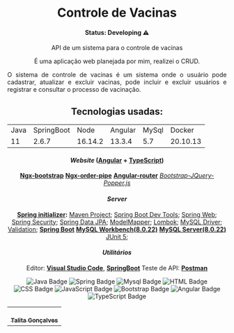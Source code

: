 
<h1 align="center">Controle de Vacinas</h1>

<h4 align="center">Status: Developing ⚠️</h4>

<p align="center">API de um sistema para o controle de vacinas</p>

<div align="center">
É uma aplicação web planejada por mim, realizei o CRUD.

<p align="justify">O sistema de controle de vacinas é um sistema onde o usuário pode cadastrar, atualizar e excluir vacinas, pode incluir e excluir usuários e registrar e consultar o processo de vacinação.</p>
</div>

<div align="center">

## Tecnologias usadas:


<table>
  <tr>
    <td>Java</td>
    <td>SpringBoot</td>
    <td>Node</td>
    <td>Angular</td>
    <td>MySql</td>
    <td>Docker</td>
  </tr>
  <tr>
    <td>11</td>
    <td>2.6.7</td>
    <td>16.14.2</td>
    <td>13.3.4</td>
    <td>5.7</td>
    <td>20.10.13</td>
  </tr>
</table>

#### *Website*  ([Angular](https://angular.io/)  +  [TypeScript](https://www.typescriptlang.org/))

   **[Ngx-bootstrap](https://valor-software.com/ngx-bootstrap/#/)**
   **[Ngx-order-pipe](https://www.npmjs.com/package/ngx-order-pipe)**
   **[Angular-router](https://angular.io/api/router)**
   *[Bootstrap-JQuery-Popper.js]()*


#### *Server*  

 **[Spring initializer](https://start.spring.io/):**
  [Maven Project](https://www.baeldung.com/spring-with-maven);
  [Spring Boot Dev Tools](https://docs.spring.io/spring-boot/docs/1.5.16.RELEASE/reference/html/using-boot-devtools.html);
  [Spring Web](https://spring.io/guides/gs/spring-boot/);
  [Spring Security](https://spring.io/projects/spring-security#overview);
  [Spring Data JPA](https://docs.spring.io/spring-data/jpa/docs/current/reference/html/#reference);
  [ModelMapper](http://modelmapper.org/);
  [Lombok](https://projectlombok.org/download);
  [MySQL Driver](https://www.baeldung.com/java-connect-mysql);
  [Validation](https://www.baeldung.com/spring-boot-bean-validation);
   **[Spring Boot](https://spring.io/projects/spring-boot)**
   **[MySQL Workbench(8.0.22)](https://dev.mysql.com/downloads/workbench/)**
   **[MySQL Server(8.0.22)](https://dev.mysql.com/downloads/mysql/)**
  [JUnit 5](https://junit.org/junit5/);




#### *Utilitários*

   Editor:  **[Visual Studio Code](https://code.visualstudio.com/)**, **[SpringBoot](https://docs.spring.io/spring-boot/docs/1.5.16.RELEASE/reference/html/using-boot-devtools.html)**
   Teste de API:  **[Postman](https://www.postman.com/)**

 
![Java Badge](https://img.shields.io/badge/Java-%23ED8B00.svg?&style=plastic&logo=java&logoColor=white?logoWidth=40)
![Spring Badge](https://img.shields.io/badge/Spring%20-%236DB33F.svg?&style=plastic&logo=spring&logoColor=white)
![Mysql Badge](https://img.shields.io/badge/Mysql-%2300f.svg?&style=plastic&logo=mysql&logoColor=white)
![HTML Badge](https://img.shields.io/badge/HTML5%20-%23E34F26.svg?&style=plastic&logo=html5&logoColor=white) 
![CSS Badge](https://img.shields.io/badge/CSS3%20-%231572B6.svg?&style=plastic&logo=css3&logoColor=white)
![JavaScript Badge](https://img.shields.io/badge/JavaScript-yellow.svg?&style=plastic&logo=javascript&logoColor=white)
![Bootstrap Badge](https://img.shields.io/badge/Bootstrap%20-%23563D7C.svg?&style=plastic&logo=bootstrap&logoColor=white)
![Angular Badge](https://img.shields.io/badge/Angular%20-%23DD0031.svg?&style=plastic&logo=angular&logoColor=white?color=blue)
![TypeScript Badge](https://img.shields.io/badge/TypeScript%20-%23007ACC.svg?&style=plastic&logo=typescript&logoColor=white)
 
<table>
  <tr>
    <td align="center"><a href="https://github.com/talitagb/talitagb"><br /><sub><b>Talita Gonçalves</b></sub></a><br /></td>
  </tr>
</table>

</div>
